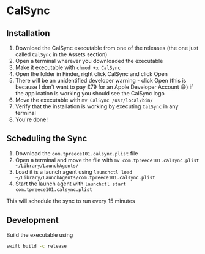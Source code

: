 # CalSync
## Installation
1. Download the CalSync executable from one of the releases (the one just called `CalSync` in the Assets section)
2. Open a terminal wherever you downloaded the executable
3. Make it executable with `chmod +x CalSync`
4. Open the folder in Finder, right click CalSync and click Open
5. There will be an unidentified developer warning - click Open (this is because I don't want to pay £79 for an Apple Developer Account 😅) if the application is working you should see the CalSync logo
6. Move the executable with `mv CalSync /usr/local/bin/`
7. Verify that the installation is working by executing `CalSync` in any terminal
8. You're done!

## Scheduling the Sync
1. Download the `com.tpreece101.calsync.plist` file
2. Open a terminal and move the file with `mv com.tpreece101.calsync.plist ~/Library/LaunchAgents/`
3. Load it is a launch agent using `launchctl load ~/Library/LaunchAgents/com.tpreece101.calsync.plist`
4. Start the launch agent with `launchctl start com.tpreece101.calsync.plist`

This will schedule the sync to run every 15 minutes

## Development
Build the executable using
```sh
swift build -c release
```
